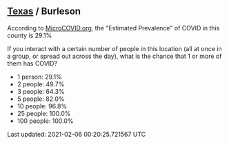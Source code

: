 
## [Texas](/united-states/texas) / Burleson

According to [MicroCOVID.org](http://microcovid.org),
the "Estimated Prevalence" of COVID in this county is 29.1%

If you interact with a certain number of people in this location
(all at once in a group, or spread out across the day), what is the chance that
1 or more of them has COVID?

- 1 person: 29.1%
- 2 people: 49.7%
- 3 people: 64.3%
- 5 people: 82.0%
- 10 people: 96.8%
- 25 people: 100.0%
- 100 people: 100.0%

Last updated: 2021-02-06 00:20:25.721567 UTC
